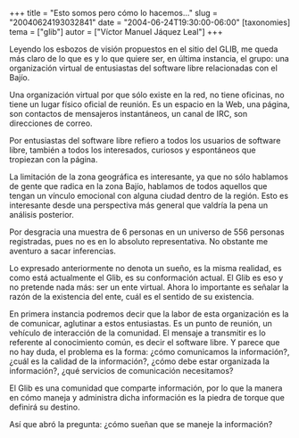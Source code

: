 +++
title = "Esto somos pero cómo lo hacemos..."
slug = "20040624193032841"
date = "2004-06-24T19:30:00-06:00"
[taxonomies]
tema = ["glib"]
autor = ["Víctor Manuel Jáquez Leal"]
+++

Leyendo los esbozos de visión propuestos en el sitio del GLIB, me queda
más claro de lo que es y lo que quiere ser, en última instancia, el
grupo: una organización virtual de entusiastas del software libre
relacionadas con el Bajío.

<!-- more -->
Una organización virtual por que sólo existe en la red, no tiene
oficinas, no tiene un lugar físico oficial de reunión. Es un espacio en
la Web, una página, son contactos de mensajeros instantáneos, un canal
de IRC, son direcciones de correo.

Por entusiastas del software libre refiero a todos los usuarios de
software libre, también a todos los interesados, curiosos y espontáneos
que tropiezan con la página.

La limitación de la zona geográfica es interesante, ya que no sólo
hablamos de gente que radica en la zona Bajío, hablamos de todos
aquellos que tengan un vínculo emocional con alguna ciudad dentro de la
región. Esto es interesante desde una perspectiva más general que
valdría la pena un análisis posterior.

Por desgracia una muestra de 6 personas en un universo de 556 personas
registradas, pues no es en lo absoluto representativa. No obstante me
aventuro a sacar inferencias.

Lo expresado anteriormente no denota un sueño, es la misma realidad, es
como está actualmente el Glib, es su conformación actual. El Glib es eso
y no pretende nada más: ser un ente virtual. Ahora lo importante es
señalar la razón de la existencia del ente, cuál es el sentido de su
existencia.

En primera instancia podremos decir que la labor de esta organización es
la de comunicar, aglutinar a estos entusiastas. Es un punto de reunión,
un vehículo de interacción de la comunidad. El mensaje a transmitir es
lo referente al conocimiento común, es decir el software libre. Y parece
que no hay duda, el problema es la forma: ¿cómo comunicamos la
información?, ¿cuál es la calidad de la información?, ¿cómo debe estar
organizada la información?, ¿qué servicios de comunicación necesitamos?

El Glib es una comunidad que comparte información, por lo que la manera
en cómo maneja y administra dicha información es la piedra de torque que
definirá su destino.

Así que abró la pregunta: ¿cómo sueñan que se maneje la información?

